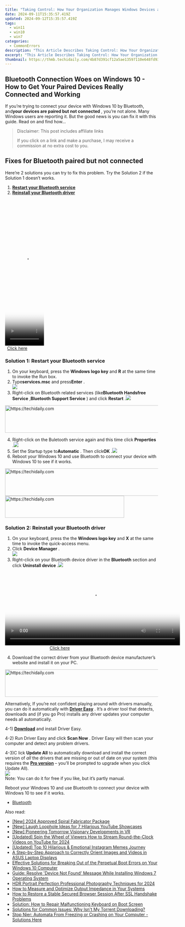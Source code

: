 ```yaml
---
title: "Taking Control: How Your Organization Manages Windows Devices and Settings"
date: 2024-09-11T15:35:57.419Z
updated: 2024-09-12T15:35:57.419Z
tags:
  - win11
  - win10
  - win7
categories:
  - CommonErrors
description: "This Article Describes Taking Control: How Your Organization Manages Windows Devices and Settings"
excerpt: "This Article Describes Taking Control: How Your Organization Manages Windows Devices and Settings"
thumbnail: https://thmb.techidaily.com/4b87d391cf12a5ae13597110e648fd93c3ae4425301404db4cfcebfa50a8ddc4.png
---
```


## Bluetooth Connection Woes on Windows 10 - How to Get Your Paired Devices Really Connected and Working

If you’re trying to connect your device with Windows 10 by Bluetooth, and**your devices are paired but not connected** , you’re not alone. Many Windows users are reporting it. But the good news is you can fix it with this guide. Read on and find how…

>  Disclaimer: This post includes affiliate links
>
>  If you click on a link and make a purchase, I may receive a commission at no extra cost to you.
>

## Fixes for Bluetooth paired but not connected

 Here’re 2 solutions you can try to fix this problem. Try the Solution 2 if the Solution 1 doesn’t works.

1. **[Restart your Bluetooth service](https://tools.techidaily.com/drivereasy/download/)**
2. **[Reinstall your Bluetooth driver](https://tools.techidaily.com/drivereasy/download/)**

<!-- affiliate ads begin -->
<span id="1975503">
					<video width="128" height="480" style="cursor:pointer"
           poster="//a.impactradius-go.com/display-clicktoplayimage/1975503.png"
           onclick="if(!this.playClicked){this.play();this.setAttribute('controls',true);this.playClicked=true;}">
	   <source src="//a.impactradius-go.com/display-ad/22993-1975503">
	   <img src="//a.impactradius-go.com/display-clicktoplayimage/1975503.png" style="border: none; height: 100%; width: 100%; object-fit: contain">
	</video>
	<div style="width:80px;text-align:center"><a href="javascript:window.open(decodeURIComponent('https%3A%2F%2Fhomestyler.sjv.io%2Fc%2F5597632%2F1975503%2F22993'), '_blank');void(0);">Click here</a></div>
</span>
<img height="0" width="0" src="https://imp.pxf.io/i/5597632/1975503/22993" style="position:absolute;visibility:hidden;" border="0" />
<!-- affiliate ads end -->

### Solution 1: Restart your Bluetooth service

1. On your keyboard, press the **Windows logo key** and **R**  at the same time to invoke the Run box.
2. Type**services.msc**  and press**Enter** .  
![](https://images.drivereasy.com/wp-content/uploads/2017/06/1-23.png)
3. Right-click on Bluetooth related services (like**Bluetooth Handsfree Service** ,**Bluetooth Support Service** ) and click **Restart** .![](https://images.drivereasy.com/wp-content/uploads/2017/06/2-26.png)

<!-- affiliate ads begin -->
<a href="https://appsumo.8odi.net/c/5597632/2118315/7443" target="_top" id="2118315">
  <img src="//a.impactradius-go.com/display-ad/7443-2118315" border="0" alt="https://techidaily.com" width="728" height="90"/>
</a>
<img height="0" width="0" src="https://appsumo.8odi.net/i/5597632/2118315/7443" style="position:absolute;visibility:hidden;" border="0" />
<!-- affiliate ads end -->

4. Right-click on the Buletooth service again and this time click **Properties** .![](https://images.drivereasy.com/wp-content/uploads/2017/06/3-26.png)
5. Set the Startup type to**Automatic** . Then click**OK** .![](https://images.drivereasy.com/wp-content/uploads/2017/06/4-24.png)
6. Reboot your Windows 10 and use Bluetooth to connect your device with Windows 10 to see if it works.

<!-- affiliate ads begin -->
<a href="https://unicoeye.pxf.io/c/5597632/2134235/18498" target="_top" id="2134235">
  <img src="//a.impactradius-go.com/display-ad/18498-2134235" border="0" alt="https://techidaily.com" width="728" height="90"/>
</a>
<img height="0" width="0" src="https://unicoeye.pxf.io/i/5597632/2134235/18498" style="position:absolute;visibility:hidden;" border="0" />
<!-- affiliate ads end -->

<!-- affiliate ads begin -->
<a href="https://aligracehair.sjv.io/c/5597632/2115949/19272" target="_top" id="2115949">
  <img src="//a.impactradius-go.com/display-ad/19272-2115949" border="0" alt="https://techidaily.com" width="392" height="72"/>
</a>
<img height="0" width="0" src="https://aligracehair.sjv.io/i/5597632/2115949/19272" style="position:absolute;visibility:hidden;" border="0" />
<!-- affiliate ads end -->

### Solution 2: Reinstall your Bluetooth driver

1. On your keyboard, press the the **Windows logo key**  and **X**  at the same time to invoke the quick-access menu.
2. Click **Device Manager** .  
![](https://images.drivereasy.com/wp-content/uploads/2017/09/img_59c4e6e3d234f.png)
3. Right-click on your Bluetooth device driver in the **Bluetooth**  section and click **Uninstall device** .![](https://images.drivereasy.com/wp-content/uploads/2017/06/8-7.png)

<!-- affiliate ads begin -->
<span id="1982462">
					<video width="576" height="240" style="cursor:pointer"
           poster="//a.impactradius-go.com/display-clicktoplayimage/1982462.png"
           onclick="if(!this.playClicked){this.play();this.setAttribute('controls',true);this.playClicked=true;}">
	   <source src="//a.impactradius-go.com/display-ad/22993-1982462">
	   <img src="//a.impactradius-go.com/display-clicktoplayimage/1982462.png" style="border: none; height: 100%; width: 100%; object-fit: contain">
	</video>
	<div style="width:360px;text-align:center"><a href="javascript:window.open(decodeURIComponent('https%3A%2F%2Fhomestyler.sjv.io%2Fc%2F5597632%2F1982462%2F22993'), '_blank');void(0);">Click here</a></div>
</span>
<img height="0" width="0" src="https://imp.pxf.io/i/5597632/1982462/22993" style="position:absolute;visibility:hidden;" border="0" />
<!-- affiliate ads end -->

4. Download the correct driver from your Bluetooth device manufacturer’s website and install it on your PC.  

<!-- affiliate ads begin -->
<a href="https://appsumo.8odi.net/c/5597632/2118325/7443" target="_top" id="2118325">
  <img src="//a.impactradius-go.com/display-ad/7443-2118325" border="0" alt="https://techidaily.com" width="728" height="90"/>
</a>
<img height="0" width="0" src="https://appsumo.8odi.net/i/5597632/2118325/7443" style="position:absolute;visibility:hidden;" border="0" />
<!-- affiliate ads end -->

 Alternatively, If you’re not confident playing around with drivers manually, you can do it automatically with **[Driver Easy](https://tools.techidaily.com/drivereasy/download/)**  . It’s a driver tool that detects, downloads and (if you go Pro) installs any driver updates your computer needs all automatically.  

 4-1) **[Download](https://tools.techidaily.com/drivereasy/download/)**  and install Driver Easy.  

 4-2) Run Driver Easy and click **Scan Now** . Driver Easy will then scan your computer and detect any problem drivers.  

 4-3)C  lick **Update All** to automatically download and install the correct version of _all_  the drivers that are missing or out of date on your system (this requires the **[Pro version](https://tools.techidaily.com/drivereasy/download/)**  – you’ll be prompted to upgrade when you click Update All).  
![](https://images.drivereasy.com/wp-content/uploads/2017/06/10-3.png)  
 Note: You can do it for free if you like, but it’s partly manual.

 Reboot your Windows 10 and use Bluetooth to connect your device with Windows 10 to see if it works.

* [Bluetooth](https://tools.techidaily.com/drivereasy/download/)

<ins class="adsbygoogle"
     style="display:block"
     data-ad-format="autorelaxed"
     data-ad-client="ca-pub-7571918770474297"
     data-ad-slot="1223367746"></ins>

<ins class="adsbygoogle"
     style="display:block"
     data-ad-client="ca-pub-7571918770474297"
     data-ad-slot="8358498916"
     data-ad-format="auto"
     data-full-width-responsive="true"></ins>

<span class="atpl-alsoreadstyle">Also read:</span>
<div><ul>
<li><a href="https://vp-tips.techidaily.com/new-2024-approved-spiral-fabricator-package/"><u>[New] 2024 Approved Spiral Fabricator Package</u></a></li>
<li><a href="https://youtube-data.techidaily.com/augh-loophole-ideas-for-7-hilarious-youtube-showcases/"><u>[New] Laugh Loophole Ideas for 7 Hilarious YouTube Showcases</u></a></li>
<li><a href="https://extra-guidance.techidaily.com/new-pioneering-tomorrow-visionary-developments-in-vr/"><u>[New] Pioneering Tomorrow Visionary Developments in VR</u></a></li>
<li><a href="https://youtube-tips.techidaily.com/ed-spin-the-wheel-of-viewers-how-to-stream-round-the-clock-videos-on-youtube-for-2024/"><u>[Updated] Spin the Wheel of Viewers How to Stream Round-the-Clock Videos on YouTube for 2024</u></a></li>
<li><a href="https://instagram-video-recordings.techidaily.com/updated-top-10-hilarious-and-emotional-instagram-memes-journey/"><u>[Updated] Top 10 Hilarious & Emotional Instagram Memes Journey</u></a></li>
<li><a href="https://driver-error.techidaily.com/a-step-by-step-approach-to-correctly-orient-images-and-videos-in-asus-laptop-displays/"><u>A Step-by-Step Approach to Correctly Orient Images and Videos in ASUS Laptop Displays</u></a></li>
<li><a href="https://win-howtos.techidaily.com/effective-solutions-for-breaking-out-of-the-perpetual-boot-errors-on-your-windows-10-computer/"><u>Effective Solutions for Breaking Out of the Perpetual Boot Errors on Your Windows 10 Computer</u></a></li>
<li><a href="https://win-howtos.techidaily.com/guide-resolve-device-not-found-message-while-installing-windows-7-operating-system/"><u>Guide: Resolve 'Device Not Found' Message While Installing Windows 7 Operating System</u></a></li>
<li><a href="https://some-techniques.techidaily.com/hdr-portrait-perfection-professional-photography-techniques-for-2024/"><u>HDR Portrait Perfection Professional Photography Techniques for 2024</u></a></li>
<li><a href="https://techno-recovery.techidaily.com/how-to-measure-and-optimize-output-impedance-in-your-systems/"><u>How to Measure and Optimize Output Impedance in Your Systems</u></a></li>
<li><a href="https://win-howtos.techidaily.com/how-to-restore-a-stable-secured-browser-session-after-ssl-handshake-problems/"><u>How to Restore a Stable Secured Browser Session After SSL Handshake Problems</u></a></li>
<li><a href="https://win-howtos.techidaily.com/solution-how-to-repair-malfunctioning-keyboard-on-boot-screen/"><u>Solution: How to Repair Malfunctioning Keyboard on Boot Screen</u></a></li>
<li><a href="https://win-howtos.techidaily.com/solutions-for-common-issues-why-isnt-my-torrent-downloading/"><u>Solutions for Common Issues: Why Isn't My Torrent Downloading?</u></a></li>
<li><a href="https://win-howtos.techidaily.com/1723207507319-stop-nier-automata-from-freezing-or-crashing-on-your-computer-solutions-here/"><u>Stop Nier: Automata From Freezing or Crashing on Your Computer - Solutions Here</u></a></li>
</ul></div>

